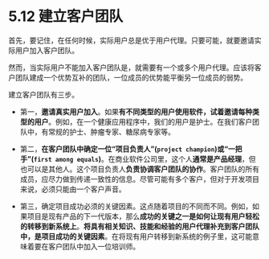 # 5.12 建立客户团队

首先，要记住，在任何时候，实际用户总是优于用户代理。只要可能，就要邀请实际用户加入客户团队。

然而，当实际用户不能加入客户团队是，就需要有一个或多个用户代理。应该将客户团队建成一个优势互补的团队，一位成员的优势能平衡另一位成员的弱势。

建立客户团队有三步。

- 第一，**邀请真实用户加入**。如果**有不同类型的用户使用软件，试着邀请每种类型的用户**。例如，在一个健康应用程序中，我们的用户是护士。在我们客户团队中，有常规的护士、肿瘤专家、糖尿病专家等。

- 第二，**在客户团队中确定一位“项目负责人”(`project champion`)或“一把手”(`first among equals`)**。在商业软件公司里，这个人**通常是产品经理**，但也可以是其他人。这个项目负责人**负责协调客户团队的协作**。客户团队的所有成员，应尽力做到传递一致性的信息。尽管可能有多个客户，但对于开发项目来说，必须只能由一个客户声音。

- 第三，确定项目成功必须的关键因素。这点随着项目的不同而不同。例如，如果项目是现有产品的下一代版本，那么**成功的关键之一是如何让现有用户轻松的转移到新系统上**。**将具有相关知识、技能和经验的用户代理补充到客户团队中，是项目成功的关键因素**。在将现有用户转移到新系统的例子里，这可能意味着要在客户团队中加入一位培训师。
